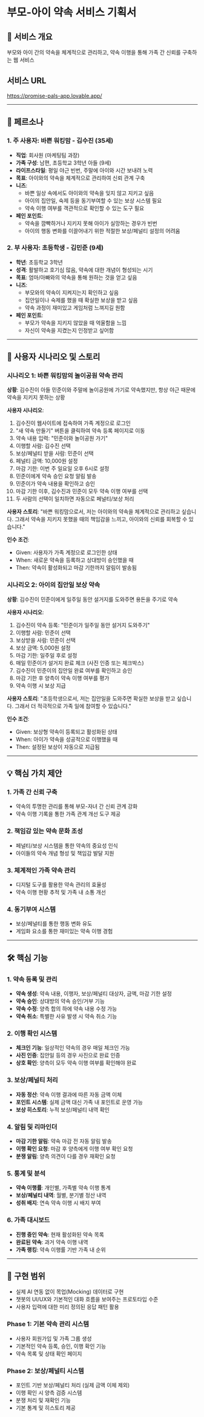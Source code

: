 # 부모-아이 약속 서비스 기획서

## 📌 서비스 개요
부모와 아이 간의 약속을 체계적으로 관리하고, 약속 이행을 통해 가족 간 신뢰를 구축하는 웹 서비스
## 서비스 URL
https://promise-pals-app.lovable.app/

---

## 👥 페르소나

### 1. 주 사용자: 바쁜 워킹맘 - 김수진 (35세)
- **직업**: 회사원 (마케팅팀 과장)
- **가족 구성**: 남편, 초등학교 3학년 아들 (9세)
- **라이프스타일**: 평일 야근 빈번, 주말에 아이와 시간 보내려 노력
- **목표**: 아이와의 약속을 체계적으로 관리하여 신뢰 관계 구축
- **니즈**: 
  - 바쁜 일상 속에서도 아이와의 약속을 잊지 않고 지키고 싶음
  - 아이의 집안일, 숙제 등을 동기부여할 수 있는 보상 시스템 필요
  - 약속 이행 여부를 객관적으로 확인할 수 있는 도구 필요
- **페인 포인트**: 
  - 약속을 깜빡하거나 지키지 못해 아이가 실망하는 경우가 빈번
  - 아이의 행동 변화를 이끌어내기 위한 적절한 보상/페널티 설정의 어려움

### 2. 부 사용자: 초등학생 - 김민준 (9세)
- **학년**: 초등학교 3학년
- **성격**: 활발하고 호기심 많음, 약속에 대한 개념이 형성되는 시기
- **목표**: 엄마/아빠와의 약속을 통해 원하는 것을 얻고 싶음
- **니즈**:
  - 부모와의 약속이 지켜지는지 확인하고 싶음
  - 집안일이나 숙제를 했을 때 확실한 보상을 받고 싶음
  - 약속 과정이 재미있고 게임처럼 느껴지길 원함
- **페인 포인트**:
  - 부모가 약속을 지키지 않았을 때 억울함을 느낌
  - 자신이 약속을 지켰는지 인정받고 싶어함

---

## 📖 사용자 시나리오 및 스토리

### 시나리오 1: 바쁜 워킹맘의 놀이공원 약속 관리
**상황**: 김수진이 아들 민준이와 주말에 놀이공원에 가기로 약속했지만, 항상 야근 때문에 약속을 지키지 못하는 상황

**사용자 시나리오**:
1. 김수진이 웹사이트에 접속하여 가족 계정으로 로그인
2. "새 약속 만들기" 버튼을 클릭하여 약속 등록 페이지로 이동
3. 약속 내용 입력: "민준이와 놀이공원 가기"
4. 이행할 사람: 김수진 선택
5. 보상/페널티 받을 사람: 민준이 선택
6. 페널티 금액: 10,000원 설정
7. 마감 기한: 이번 주 일요일 오후 6시로 설정
8. 민준이에게 약속 승인 요청 알림 발송
9. 민준이가 약속 내용을 확인하고 승인
10. 마감 기한 이후, 김수진과 민준이 모두 약속 이행 여부를 선택
11. 두 사람의 선택이 일치하면 자동으로 페널티/보상 처리

**사용자 스토리**:
"바쁜 워킹맘으로서, 저는 아이와의 약속을 체계적으로 관리하고 싶습니다. 그래서 약속을 지키지 못했을 때의 책임감을 느끼고, 아이와의 신뢰를 회복할 수 있습니다."

**인수 조건**:
- Given: 사용자가 가족 계정으로 로그인한 상태
- When: 새로운 약속을 등록하고 상대방이 승인했을 때
- Then: 약속이 활성화되고 마감 기한까지 알림이 발송됨

### 시나리오 2: 아이의 집안일 보상 약속
**상황**: 김수진이 민준이에게 일주일 동안 설거지를 도와주면 용돈을 주기로 약속

**사용자 시나리오**:
1. 김수진이 약속 등록: "민준이가 일주일 동안 설거지 도와주기"
2. 이행할 사람: 민준이 선택
3. 보상받을 사람: 민준이 선택
4. 보상 금액: 5,000원 설정
5. 마감 기한: 일주일 후로 설정
6. 매일 민준이가 설거지 완료 체크 (사진 인증 또는 체크박스)
7. 김수진이 민준이의 집안일 완료 여부를 확인하고 승인
8. 마감 기한 후 양측이 약속 이행 여부를 평가
9. 약속 이행 시 보상 지급

**사용자 스토리**:
"초등학생으로서, 저는 집안일을 도와주면 확실한 보상을 받고 싶습니다. 그래서 더 적극적으로 가족 일에 참여할 수 있습니다."

**인수 조건**:
- Given: 보상형 약속이 등록되고 활성화된 상태
- When: 아이가 약속을 성공적으로 이행했을 때
- Then: 설정된 보상이 자동으로 지급됨

---

## 💡 핵심 가치 제안

### 1. 가족 간 신뢰 구축
- 약속의 투명한 관리를 통해 부모-자녀 간 신뢰 관계 강화
- 약속 이행 기록을 통한 가족 관계 개선 도구 제공

### 2. 책임감 있는 약속 문화 조성
- 페널티/보상 시스템을 통한 약속의 중요성 인식
- 아이들의 약속 개념 형성 및 책임감 발달 지원

### 3. 체계적인 가족 약속 관리
- 디지털 도구를 활용한 약속 관리의 효율성
- 약속 이행 현황 추적 및 가족 내 소통 개선

### 4. 동기부여 시스템
- 보상/페널티를 통한 행동 변화 유도
- 게임화 요소를 통한 재미있는 약속 이행 경험

---

## 🛠️ 핵심 기능

### 1. 약속 등록 및 관리
- **약속 생성**: 약속 내용, 이행자, 보상/페널티 대상자, 금액, 마감 기한 설정
- **약속 승인**: 상대방의 약속 승인/거부 기능
- **약속 수정**: 양측 합의 하에 약속 내용 수정 가능
- **약속 취소**: 특별한 사유 발생 시 약속 취소 기능

### 2. 이행 확인 시스템
- **체크인 기능**: 일상적인 약속의 경우 매일 체크인 가능
- **사진 인증**: 집안일 등의 경우 사진으로 완료 인증
- **상호 확인**: 양측이 모두 약속 이행 여부를 확인해야 완료

### 3. 보상/페널티 처리
- **자동 정산**: 약속 이행 결과에 따른 자동 금액 이체
- **포인트 시스템**: 실제 금액 대신 가족 내 포인트로 운영 가능
- **보상 히스토리**: 누적 보상/페널티 내역 확인

### 4. 알림 및 리마인더
- **마감 기한 알림**: 약속 마감 전 자동 알림 발송
- **이행 확인 요청**: 마감 후 양측에게 이행 여부 확인 요청
- **분쟁 알림**: 양측 의견이 다를 경우 재확인 요청

### 5. 통계 및 분석
- **약속 이행률**: 개인별, 가족별 약속 이행 통계
- **보상/페널티 내역**: 월별, 분기별 정산 내역
- **성취 배지**: 연속 약속 이행 시 배지 부여

### 6. 가족 대시보드
- **진행 중인 약속**: 현재 활성화된 약속 목록
- **완료된 약속**: 과거 약속 이행 내역
- **가족 랭킹**: 약속 이행률 기반 가족 내 순위

---

## 🎯 구현 범위

- 실제 AI 연동 없이 목업(Mocking) 데이터로 구현
- 챗봇의 UI/UX와 기본적인 대화 흐름을 보여주는 프로토타입 수준
- 사용자 입력에 대한 미리 정의된 응답 패턴 활용

### Phase 1: 기본 약속 관리 시스템
- 사용자 회원가입 및 가족 그룹 생성
- 기본적인 약속 등록, 승인, 이행 확인 기능
- 약속 목록 및 상태 확인 페이지

### Phase 2: 보상/페널티 시스템
- 포인트 기반 보상/페널티 처리 (실제 금액 이체 제외)
- 이행 확인 시 양측 검증 시스템
- 분쟁 처리 및 재확인 기능
- 기본 통계 및 히스토리 제공
